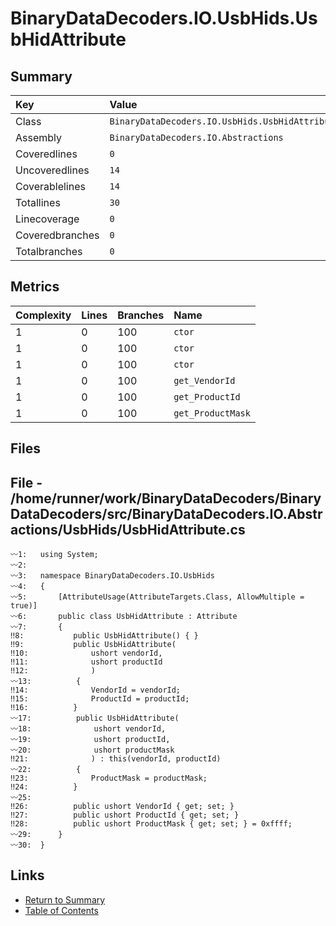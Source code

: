 ﻿# BinaryDataDecoders.IO.UsbHids.UsbHidAttribute

## Summary

| Key             | Value                                           |
| :-------------- | :---------------------------------------------- |
| Class           | `BinaryDataDecoders.IO.UsbHids.UsbHidAttribute` |
| Assembly        | `BinaryDataDecoders.IO.Abstractions`            |
| Coveredlines    | `0`                                             |
| Uncoveredlines  | `14`                                            |
| Coverablelines  | `14`                                            |
| Totallines      | `30`                                            |
| Linecoverage    | `0`                                             |
| Coveredbranches | `0`                                             |
| Totalbranches   | `0`                                             |

## Metrics

| Complexity | Lines | Branches | Name              |
| :--------- | :---- | :------- | :---------------- |
| 1          | 0     | 100      | `ctor`            |
| 1          | 0     | 100      | `ctor`            |
| 1          | 0     | 100      | `ctor`            |
| 1          | 0     | 100      | `get_VendorId`    |
| 1          | 0     | 100      | `get_ProductId`   |
| 1          | 0     | 100      | `get_ProductMask` |

## Files

## File - /home/runner/work/BinaryDataDecoders/BinaryDataDecoders/src/BinaryDataDecoders.IO.Abstractions/UsbHids/UsbHidAttribute.cs

```CSharp
〰1:   using System;
〰2:   
〰3:   namespace BinaryDataDecoders.IO.UsbHids
〰4:   {
〰5:       [AttributeUsage(AttributeTargets.Class, AllowMultiple = true)]
〰6:       public class UsbHidAttribute : Attribute
〰7:       {
‼8:           public UsbHidAttribute() { }
‼9:           public UsbHidAttribute(
‼10:              ushort vendorId,
‼11:              ushort productId
‼12:              )
〰13:          {
‼14:              VendorId = vendorId;
‼15:              ProductId = productId;
‼16:          }
〰17:          public UsbHidAttribute(
〰18:              ushort vendorId,
〰19:              ushort productId,
〰20:              ushort productMask
‼21:              ) : this(vendorId, productId)
〰22:          {
‼23:              ProductMask = productMask;
‼24:          }
〰25:  
‼26:          public ushort VendorId { get; set; }
‼27:          public ushort ProductId { get; set; }
‼28:          public ushort ProductMask { get; set; } = 0xffff;
〰29:      }
〰30:  }
```

## Links

* [Return to Summary](Summary.md)
* [Table of Contents](../TOC.md)

